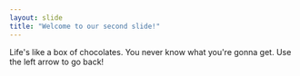 ```yaml
---
layout: slide
title: "Welcome to our second slide!"
---
```

Life's like a box of chocolates. You never know what you're gonna get.
Use the left arrow to go back!
